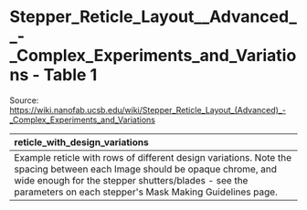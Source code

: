 # Stepper_Reticle_Layout__Advanced__-_Complex_Experiments_and_Variations - Table 1

Source: https://wiki.nanofab.ucsb.edu/wiki/Stepper_Reticle_Layout_(Advanced)_-_Complex_Experiments_and_Variations

| reticle_with_design_variations                                                                                                                                                                                                             |
|:-------------------------------------------------------------------------------------------------------------------------------------------------------------------------------------------------------------------------------------------|
| Example reticle with rows of different design variations. Note the spacing between each Image should be opaque chrome, and wide enough for the stepper shutters/blades - see the parameters on each stepper's Mask Making Guidelines page. |